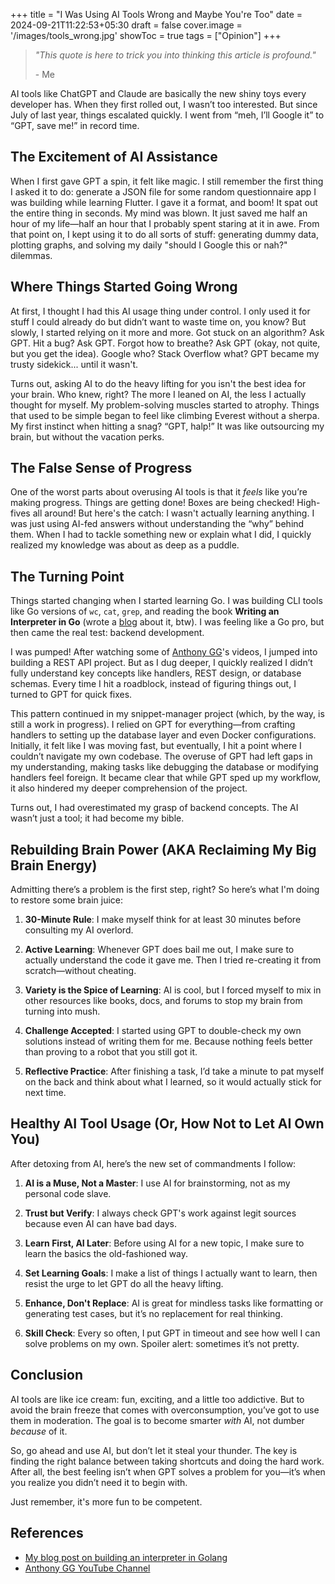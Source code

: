+++
title = "I Was Using AI Tools Wrong and Maybe You're Too"
date = 2024-09-21T11:22:53+05:30
draft = false
cover.image = '/images/tools_wrong.jpg'
showToc = true
tags = ["Opinion"]
+++

> _"This quote is here to trick you into thinking this article is profound."_
>
> \- Me

AI tools like ChatGPT and Claude are basically the new shiny toys every developer has. When they first rolled out, I wasn’t too interested. But since July of last year, things escalated quickly. I went from “meh, I’ll Google it” to “GPT, save me!” in record time.

## The Excitement of AI Assistance

When I first gave GPT a spin, it felt like magic. I still remember the first thing I asked it to do: generate a JSON file for some random questionnaire app I was building while learning Flutter. I gave it a format, and boom! It spat out the entire thing in seconds. My mind was blown. It just saved me half an hour of my life—half an hour that I probably spent staring at it in awe. From that point on, I kept using it to do all sorts of stuff: generating dummy data, plotting graphs, and solving my daily "should I Google this or nah?" dilemmas.

## Where Things Started Going Wrong

At first, I thought I had this AI usage thing under control. I only used it for stuff I could already do but didn’t want to waste time on, you know? But slowly, I started relying on it more and more. Got stuck on an algorithm? Ask GPT. Hit a bug? Ask GPT. Forgot how to breathe? Ask GPT (okay, not quite, but you get the idea). Google who? Stack Overflow what? GPT became my trusty sidekick... until it wasn't.

Turns out, asking AI to do the heavy lifting for you isn't the best idea for your brain. Who knew, right? The more I leaned on AI, the less I actually thought for myself. My problem-solving muscles started to atrophy. Things that used to be simple began to feel like climbing Everest without a sherpa. My first instinct when hitting a snag? “GPT, halp!” It was like outsourcing my brain, but without the vacation perks.

## The False Sense of Progress

One of the worst parts about overusing AI tools is that it _feels_ like you’re making progress. Things are getting done! Boxes are being checked! High-fives all around! But here's the catch: I wasn't actually learning anything. I was just using AI-fed answers without understanding the “why” behind them. When I had to tackle something new or explain what I did, I quickly realized my knowledge was about as deep as a puddle.

## The Turning Point

Things started changing when I started learning Go. I was building CLI tools like Go versions of `wc`, `cat`, `grep`, and reading the book **Writing an Interpreter in Go** (wrote a [blog](https://jitesh117.github.io/blog/things-building-an-interpreter-taught-me/) about it, btw). I was feeling like a Go pro, but then came the real test: backend development.

I was pumped! After watching some of [Anthony GG](https://www.youtube.com/@anthonygg_)'s videos, I jumped into building a REST API project. But as I dug deeper, I quickly realized I didn’t fully understand key concepts like handlers, REST design, or database schemas. Every time I hit a roadblock, instead of figuring things out, I turned to GPT for quick fixes.

This pattern continued in my snippet-manager project (which, by the way, is still a work in progress). I relied on GPT for everything—from crafting handlers to setting up the database layer and even Docker configurations. Initially, it felt like I was moving fast, but eventually, I hit a point where I couldn’t navigate my own codebase. The overuse of GPT had left gaps in my understanding, making tasks like debugging the database or modifying handlers feel foreign. It became clear that while GPT sped up my workflow, it also hindered my deeper comprehension of the project.

Turns out, I had overestimated my grasp of backend concepts. The AI wasn’t just a tool; it had become my bible.

## Rebuilding Brain Power (AKA Reclaiming My Big Brain Energy)

Admitting there’s a problem is the first step, right? So here’s what I'm doing to restore some brain juice:

1. **30-Minute Rule**: I make myself think for at least 30 minutes before consulting my AI overlord.

2. **Active Learning**: Whenever GPT does bail me out, I make sure to actually understand the code it gave me. Then I tried re-creating it from scratch—without cheating.

3. **Variety is the Spice of Learning**: AI is cool, but I forced myself to mix in other resources like books, docs, and forums to stop my brain from turning into mush.

4. **Challenge Accepted**: I started using GPT to double-check my own solutions instead of writing them for me. Because nothing feels better than proving to a robot that you still got it.

5. **Reflective Practice**: After finishing a task, I’d take a minute to pat myself on the back and think about what I learned, so it would actually stick for next time.

## Healthy AI Tool Usage (Or, How Not to Let AI Own You)

After detoxing from AI, here’s the new set of commandments I follow:

1. **AI is a Muse, Not a Master**: I use AI for brainstorming, not as my personal code slave.

2. **Trust but Verify**: I always check GPT's work against legit sources because even AI can have bad days.

3. **Learn First, AI Later**: Before using AI for a new topic, I make sure to learn the basics the old-fashioned way.

4. **Set Learning Goals**: I make a list of things I actually want to learn, then resist the urge to let GPT do all the heavy lifting.

5. **Enhance, Don't Replace**: AI is great for mindless tasks like formatting or generating test cases, but it’s no replacement for real thinking.

6. **Skill Check**: Every so often, I put GPT in timeout and see how well I can solve problems on my own. Spoiler alert: sometimes it’s not pretty.

## Conclusion

AI tools are like ice cream: fun, exciting, and a little too addictive. But to avoid the brain freeze that comes with overconsumption, you’ve got to use them in moderation. The goal is to become smarter _with_ AI, not dumber _because_ of it.

So, go ahead and use AI, but don’t let it steal your thunder. The key is finding the right balance between taking shortcuts and doing the hard work. After all, the best feeling isn’t when GPT solves a problem for you—it’s when you realize you didn’t need it to begin with.

Just remember, it's more fun to be competent.

## References

- [My blog post on building an interpreter in Golang](https://jitesh117.github.io/blog/things-building-an-interpreter-taught-me/)
- [Anthony GG YouTube Channel](https://www.youtube.com/@anthonygg_)
